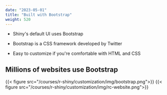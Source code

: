```yaml
---
date: "2023-05-01"
title: "Built with Bootstrap"
weight: 520
---
```


- Shiny's default UI uses Bootstrap

- Bootstrap is a CSS framework developed by Twitter

- Easy to customize if you're comfortable with HTML and CSS

## Millions of websites use Bootstrap

{{< figure src="/courses/r-shiny/customization/img/bootstrap.png">}}
{{< figure src="/courses/r-shiny/customization/img/rc-website.png">}}
